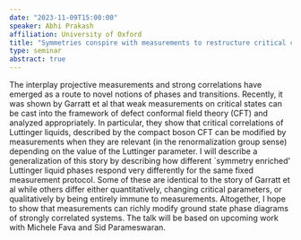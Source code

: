 ```yaml
---
date: "2023-11-09T15:00:00"
speaker: Abhi Prakash
affiliation: University of Oxford
title: "Symmetries conspire with measurements to restructure critical correlations"
type: seminar
abstract: true
---
```


The interplay projective measurements and strong correlations have emerged as a route to novel notions of phases and transitions. Recently, it was shown by Garratt et al that weak measurements on critical states can be cast into the framework of defect conformal field theory (CFT) and analyzed appropriately. In particular, they show that critical correlations of Luttinger liquids, described by the compact boson CFT can be modified by measurements when they are relevant (in the renormalization group sense) depending on the value of the Luttinger parameter. I will describe a generalization of this story by describing how different `symmetry enriched' Luttinger liquid phases respond very differently for the same fixed measurement protocol. Some of these are identical to the story of Garratt et al while others differ either quantitatively, changing critical parameters, or qualitatively by being entirely immune to measurements. Altogether, I hope to show that measurements can richly modify ground state phase diagrams of strongly correlated systems. The talk will be based on upcoming work with Michele Fava and Sid Parameswaran.